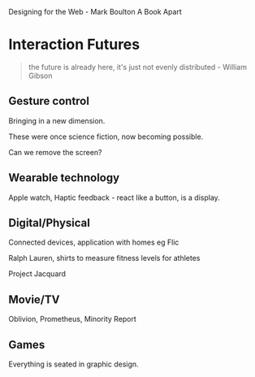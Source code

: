Designing for the Web - Mark Boulton
A Book Apart

# Interaction Futures

> the future is already here, it's just not evenly distributed - William Gibson

## Gesture control

Bringing in a new dimension.

These were once science fiction, now becoming possible.

Can we remove the screen?

## Wearable technology

Apple watch,
Haptic feedback - react like a button, is a display.

## Digital/Physical

Connected devices, application with homes eg Flic

Ralph Lauren, shirts to measure fitness levels for athletes

Project Jacquard

## Movie/TV

Oblivion, Prometheus, Minority Report

## Games

Everything is seated in graphic design.
